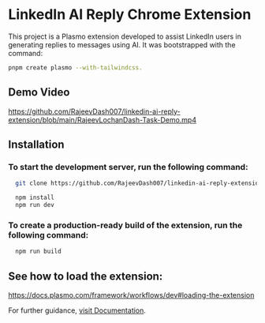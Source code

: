 
# LinkedIn AI Reply Chrome Extension

This project is a Plasmo extension developed to assist LinkedIn users in generating replies to messages using AI. It was bootstrapped with the command: 

```bash
pnpm create plasmo --with-tailwindcss.
```

## Demo Video

https://github.com/RajeevDash007/linkedin-ai-reply-extension/blob/main/RajeevLochanDash-Task-Demo.mp4



## Installation

### To start the development server, run the following command:

```bash
  git clone https://github.com/RajeevDash007/linkedin-ai-reply-extension.git .
```


```bash
  npm install
  npm run dev
```

### To create a production-ready build of the extension, run the following command:


```bash
  npm run build
```

## See how to load the extension: 
https://docs.plasmo.com/framework/workflows/dev#loading-the-extension

For further guidance, [visit Documentation](https://docs.plasmo.com/).